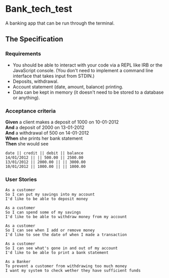 # Bank_tech_test

A banking app that can be run through the terminal.

## The Specification

### Requirements

* You should be able to interact with your code via a REPL like IRB or the JavaScript console.  (You don't need to implement a command line interface that takes input from STDIN.)
* Deposits, withdrawal.
* Account statement (date, amount, balance) printing.
* Data can be kept in memory (it doesn't need to be stored to a database or anything).

### Acceptance criteria

**Given** a client makes a deposit of 1000 on 10-01-2012  
**And** a deposit of 2000 on 13-01-2012  
**And** a withdrawal of 500 on 14-01-2012  
**When** she prints her bank statement  
**Then** she would see

```
date || credit || debit || balance
14/01/2012 || || 500.00 || 2500.00
13/01/2012 || 2000.00 || || 3000.00
10/01/2012 || 1000.00 || || 1000.00
```

### User Stories
```
As a customer
So I can put my savings into my account
I'd like to be able to deposit money

As a customer
So I can spend some of my savings
I'd like to be able to withdraw money from my account

As a customer
So I can see when I add or remove money
I'd like to see the date of when I made a transaction

As a customer
So I can see what's gone in and out of my account
I'd like to be able to print a bank statement

As a Banker
To prevent a customer from withdrawing too much money
I want my system to check wether they have sufficient funds
```
